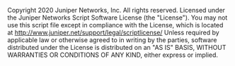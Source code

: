 Copyright 2020 Juniper Networks, Inc. All rights reserved.
Licensed under the Juniper Networks Script Software License (the "License").
You may not use this script file except in compliance with the License, which is located at
http://www.juniper.net/support/legal/scriptlicense/
Unless required by applicable law or otherwise agreed to in writing by the parties, software
distributed under the License is distributed on an "AS IS" BASIS, WITHOUT WARRANTIES OR CONDITIONS OF ANY KIND, either express or implied.
